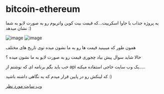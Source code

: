# bitcoin-ethereum
یه پروژه جذاب با جاوا اسکریپت...که قیمت بیت کوین واتریوم رو به صورت لایو به شما نشان میدهد :) 

![image](https://user-images.githubusercontent.com/96992358/168624618-95403110-4b43-4fc8-9709-81362c56a32b.png)
![image](https://user-images.githubusercontent.com/96992358/168624723-1a4edaf2-9e87-44fa-b14d-93bd2b67306f.png)

همون طور که میبینید قیمت ها رو به ما نشون میده توی تاریخ های مختلف

حالا شاید سوال پیش بیاد چجوری قیمت رو به صورت لایو به ما نشون میده ؟

خب باید بگم برنامه ای که نوشتم از api یک وب سایت خاجی استفاده میکنه.....

که لینکش رو در پایین قرار میدم که یه نگاهی داشته باشید :)

<a href="https://nomics.com" target="_blank">وب سایت مورد نظر</a> 
